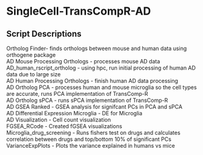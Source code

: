 # SingleCell-TransCompR-AD
## Script Descriptions <br>
Ortholog Finder- finds orthologs between mouse and human data using orthogene package <br>
AD Mouse Processing Orthologs - processes mouse AD data <br>
AD_human_rscript_ortholog - using hpc, run initial processing of human AD data due to large size <br>
AD Human Processing Orthologs - finish human AD data processing <br>
AD Ortholog PCA - processes human and mouse microglia so the cell types are accurate, runs PCA implementation of TransComp-R <br>
AD Ortholog sPCA - runs sPCA implementation of TransComp-R <br>
AD GSEA Ranked - GSEA analysis for signifcant PCs in PCA and sPCA <br>
AD Differential Expression Microglia - DE for Microglia <br>
AD Visualization - Cell count visualization <br>
FGSEA_RCode - Created fGSEA visualizations <br>
Microglia_drug_screening - Runs fishers test on drugs and calculates correlation between drugs and top/bottom 10% of significant PCs <br>
VarianceExpPlots - Plots the variance explained in humans vs mice 
